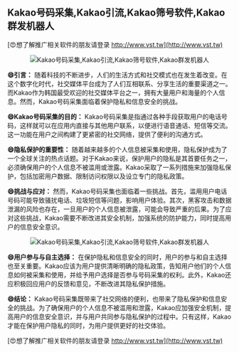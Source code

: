 ## **Kakao号码采集,Kakao引流,Kakao筛号软件,Kakao群发机器人**

[😍想了解推广相关软件的朋友请登录 http://www.vst.tw](http://www.vst.tw)

 <center><img src="https://vst.tw/MP4/tuiguang/png/3.png" alt="Kakao号码采集,Kakao引流,Kakao筛号软件,Kakao群发机器人"></center>

**😄引言：**
随着科技的不断进步，人们的生活方式和社交模式也在发生着改变。在这个数字化时代，社交媒体平台成为了人们互相联系、分享生活的重要渠道之一。而Kakao作为韩国最受欢迎的社交媒体平台之一，拥有大量用户和海量的个人信息。然而，Kakao号码采集面临着保护隐私和信息安全的挑战。

**😄Kakao号码采集的目的：**
Kakao号码采集是指通过各种手段获取用户的电话号码，这样就可以在应用内直接与其他用户联系，以便进行语音通话、短信等交流。这一功能在用户之间构建了更紧密的社交网络，提供了便利的沟通方式。

**😄隐私保护的重要性：**
随着越来越多的个人信息被采集和使用，隐私保护成为了一个全球关注的热点话题。对于Kakao来说，保护用户的隐私是其首要任务之一，必须确保用户的个人信息不被滥用或泄露。Kakao采取了一系列措施来加强隐私保护，包括加密用户数据、限制访问权限以及设立专门的隐私政策。

**😄挑战与应对：**
然而，Kakao号码采集也面临着一些挑战。首先，滥用用户电话号码可能导致骚扰电话、垃圾短信等问题，影响用户体验。其次，黑客攻击和数据泄漏的风险也存在，一旦用户的个人信息被泄露，可能会导致严重的后果。为了应对这些挑战，Kakao需要不断改进其安全机制，加强系统的防护能力，同时提高用户的信息安全意识。

 <center><img src="https://vst.tw/MP4/tuiguang/png/5.png" alt="Kakao号码采集,Kakao引流,Kakao筛号软件,Kakao群发机器人"></center>

**😄用户参与与自主选择：**
在保护隐私和信息安全的同时，用户的参与和自主选择也至关重要。Kakao应该为用户提供清晰明确的隐私政策，告知用户他们的个人信息如何被采集和使用，并给予用户选择是否参与号码采集的权利。此外，Kakao还应积极回应用户的反馈和意见，不断改进其隐私保护措施。

**😄结论：**
Kakao号码采集既带来了社交网络的便利，也带来了隐私保护和信息安全的挑战。为了确保用户的个人信息不被滥用和泄露，Kakao应加强安全机制，提高用户的信息安全意识，并与用户共同参与隐私保护的过程中。只有这样，Kakao才能在保护用户隐私的同时，为用户提供更好的社交体验。

[😍想了解推广相关软件的朋友请登录 http://www.vst.tw](http://www.vst.tw)



